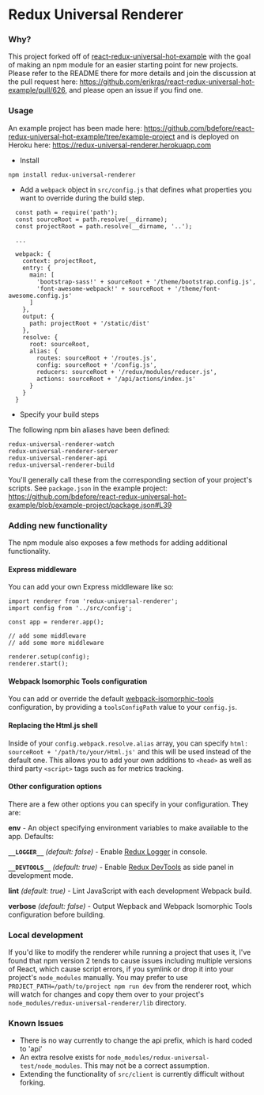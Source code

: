 # Redux Universal Renderer

### Why?

This project forked off of [react-redux-universal-hot-example](https://github.com/erikras/react-redux-universal-hot-example) with the goal of making an npm module for an easier starting point for new projects. Please refer to the README there for more details and join the discussion at the pull request here: https://github.com/erikras/react-redux-universal-hot-example/pull/626, and please open an issue if you find one.

### Usage

An example project has been made here: https://github.com/bdefore/react-redux-universal-hot-example/tree/example-project and is deployed on Heroku here: https://redux-universal-renderer.herokuapp.com

- Install

```
npm install redux-universal-renderer
```

- Add a `webpack` object in `src/config.js` that defines what properties you want to override during the build step.

```
  const path = require('path');
  const sourceRoot = path.resolve(__dirname);
  const projectRoot = path.resolve(__dirname, '..');

  ...

  webpack: {
    context: projectRoot,
    entry: {
      main: [
        'bootstrap-sass!' + sourceRoot + '/theme/bootstrap.config.js',
        'font-awesome-webpack!' + sourceRoot + '/theme/font-awesome.config.js'
      ]
    },
    output: {
      path: projectRoot + '/static/dist'
    },
    resolve: {
      root: sourceRoot,
      alias: {
        routes: sourceRoot + '/routes.js',
        config: sourceRoot + '/config.js',
        reducers: sourceRoot + '/redux/modules/reducer.js',
        actions: sourceRoot + '/api/actions/index.js'
      }
    }
  }
```

- Specify your build steps 

The following npm bin aliases have been defined:

```
redux-universal-renderer-watch
redux-universal-renderer-server
redux-universal-renderer-api
redux-universal-renderer-build
```

You'll generally call these from the corresponding section of your project's scripts. See `package.json` in the example project: https://github.com/bdefore/react-redux-universal-hot-example/blob/example-project/package.json#L39

### Adding new functionality

The npm module also exposes a few methods for adding additional functionality.

#### Express middleware

You can add your own Express middleware like so:

```
import renderer from 'redux-universal-renderer';
import config from '../src/config';

const app = renderer.app();

// add some middleware
// add some more middleware

renderer.setup(config);
renderer.start();
```

#### Webpack Isomorphic Tools configuration

You can add or override the default [webpack-isomorphic-tools](https://github.com/halt-hammerzeit/webpack-isomorphic-tools) configuration, by providing a `toolsConfigPath` value to your `config.js`.

#### Replacing the Html.js shell

Inside of your `config.webpack.resolve.alias` array, you can specify `html: sourceRoot + '/path/to/your/Html.js'` and this will be used instead of the default one. This allows you to add your own additions to `<head>` as well as third party `<script>` tags such as for metrics tracking.

#### Other configuration options

There are a few other options you can specify in your configuration. They are:

**env** - An object specifying environment variables to make available to the app. Defaults:

  **`__LOGGER__`** *(default: false)* - Enable [Redux Logger](https://github.com/fcomb/redux-logger) in console.

  **`__DEVTOOLS__`** *(default: true)* - Enable [Redux DevTools](https://github.com/gaearon/redux-devtools) as side panel in development mode.

**lint** *(default: true)* - Lint JavaScript with each development Webpack build.

**verbose** *(default: false)* - Output Wepback and Webpack Isomorphic Tools configuration before building.

### Local development

If you'd like to modify the renderer while running a project that uses it, I've found that npm version 2 tends to cause issues including multiple versions of React, which cause script errors, if you symlink or drop it into your project's `node_modules` manually. You may prefer to use `PROJECT_PATH=/path/to/project npm run dev` from the renderer root, which will watch for changes and copy them over to your project's `node_modules/redux-universal-renderer/lib` directory.

### Known Issues

- There is no way currently to change the api prefix, which is hard coded to 'api'
- An extra resolve exists for `node_modules/redux-universal-test/node_modules`. This may not be a correct assumption.
- Extending the functionality of `src/client` is currently difficult without forking.
